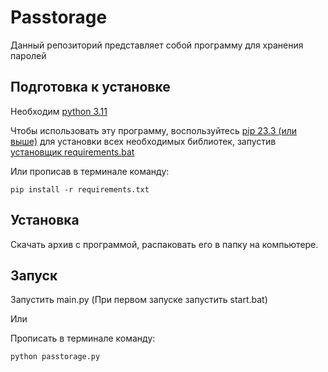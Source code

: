 # Passtorage
Данный репозиторий представляет собой программу для хранения паролей
## Подготовка к установке

Необходим [python 3.11](https://www.python.org/downloads/release/python-3116/)

Чтобы использовать эту программу, воспользуйтесь [pip 23.3 (или выше)](http://www.pip-installer.org/en/latest/) для установки всех необходимых библиотек, запустив [установщик requirements.bat](https://github.com/Icebodhi/Passtorage/blob/master/%D0%A3%D1%81%D1%82%D0%B0%D0%BD%D0%BE%D0%B2%D1%89%D0%B8%D0%BA%20requirements.bat)

Или прописав в терминале команду:

```
pip install -r requirements.txt
```

## Установка
Скачать архив с программой, распаковать его в папку на компьютере.

## Запуск

Запустить main.py (При первом запуске запустить start.bat)

Или

Прописать в терминале команду:
```
python passtorage.py
```
